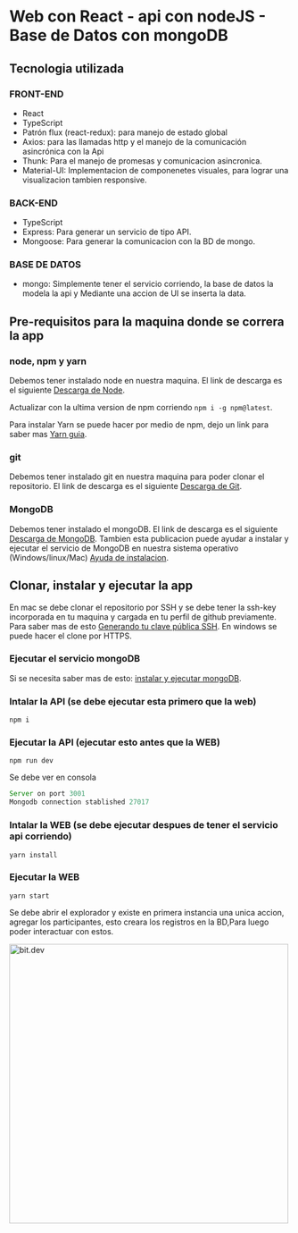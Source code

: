 # Web con React - api con nodeJS - Base de Datos con mongoDB

## Tecnologia utilizada
### FRONT-END
- React
- TypeScript
- Patrón flux (react-redux): para manejo de estado global
- Axios: para las llamadas http y el manejo de la comunicación asincrónica con la Api
- Thunk: Para el manejo de promesas y comunicacion asincronica.
- Material-UI: Implementacion de componenetes visuales, para lograr una visualizacion tambien responsive.

### BACK-END
- TypeScript
- Express: Para generar un servicio de tipo API.
- Mongoose: Para generar la comunicacion con la BD de mongo.

### BASE DE DATOS
- mongo: Simplemente tener el servicio corriendo, la base de datos la modela la api y Mediante una accion de UI se inserta la data.

## Pre-requisitos para la maquina donde se correra la app

### node, npm y yarn
Debemos tener instalado node en nuestra maquina.
El link de descarga es el siguiente [Descarga de Node](https://nodejs.org/es/download/).

Actualizar con la ultima version de npm corriendo `npm i -g npm@latest`.

Para instalar Yarn se puede hacer por medio de npm, dejo un link para saber mas [Yarn guia](https://classic.yarnpkg.com/en/docs/install#mac-stable).

### git
Debemos tener instalado git en nuestra maquina para poder clonar el repositorio.
El link de descarga es el siguiente [Descarga de Git](https://git-scm.com/book/es/v2/Inicio---Sobre-el-Control-de-Versiones-Instalaci%C3%B3n-de-Git).

### MongoDB
Debemos tener instalado el mongoDB.
El link de descarga es el siguiente [Descarga de MongoDB](https://www.mongodb.com/try/download/community).
Tambien esta publicacion puede ayudar a instalar y ejecutar el servicio de MongoDB en nuestra sistema operativo (Windows/linux/Mac) [Ayuda de instalacion](https://platzi.com/blog/como-instalar-mongodb-en-window-linux-y-mac/?utm_source=google&utm_medium=cpc&utm_campaign=18798607679&utm_adgroup=&utm_content=&gclid=Cj0KCQiA2-2eBhClARIsAGLQ2RkX9m2H6igSEByrulktMKQy8JI_8n6qOPflwlQ4aYNvtSoAJLTHEIoaAg1vEALw_wcB&gclsrc=aw.ds).

## Clonar, instalar y ejecutar la app

En mac se debe clonar el repositorio por SSH y se debe tener la ssh-key incorporada en tu maquina y cargada en tu perfil de github previamente.
Para saber mas de esto [Generando tu clave pública SSH](https://git-scm.com/book/es/v2/Git-en-el-Servidor-Generando-tu-clave-p%C3%BAblica-SSH).
En windows se puede hacer el clone por HTTPS.

### Ejecutar el servicio mongoDB
Si se necesita saber mas de esto: [instalar y ejecutar mongoDB](https://platzi.com/blog/como-instalar-mongodb-en-window-linux-y-mac/?utm_source=google&utm_medium=cpc&utm_campaign=18798607679&utm_adgroup=&utm_content=&gclid=Cj0KCQiA2-2eBhClARIsAGLQ2RkX9m2H6igSEByrulktMKQy8JI_8n6qOPflwlQ4aYNvtSoAJLTHEIoaAg1vEALw_wcB&gclsrc=aw.ds).

### Intalar la API (se debe ejecutar esta primero que la web)
`npm i`

### Ejecutar la API (ejecutar esto antes que la WEB)
`npm run dev`

Se debe ver en consola 

```jsx 
Server on port 3001
Mongodb connection stablished 27017
```


### Intalar la WEB (se debe ejecutar despues de tener el servicio api corriendo)
`yarn install`

### Ejecutar la WEB
`yarn start`

Se debe abrir el explorador y existe en primera instancia una unica accion, agregar los participantes, esto creara los registros en la BD,Para luego poder interactuar con estos.
<p>
<img height="auto" width="500" src="https://user-images.githubusercontent.com/12037109/216634551-50425384-9a1e-4dcd-afd7-61701f69c693.png" alt="bit.dev" title="Home" loading="lazy" />
</p>
